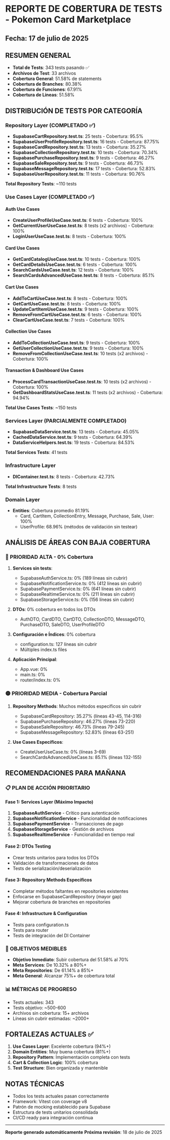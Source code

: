 # REPORTE DE COBERTURA DE TESTS - Pokemon Card Marketplace
## Fecha: 17 de julio de 2025

## RESUMEN GENERAL
- **Total de Tests**: 343 tests pasando ✅
- **Archivos de Test**: 33 archivos
- **Cobertura General**: 51.58% de statements
- **Cobertura de Branches**: 80.38%
- **Cobertura de Funciones**: 67.91%
- **Cobertura de Líneas**: 51.58%

## DISTRIBUCIÓN DE TESTS POR CATEGORÍA

### Repository Layer (COMPLETADO ✅)
- **SupabaseCartRepository.test.ts**: 25 tests - Cobertura: 95.5%
- **SupabaseUserProfileRepository.test.ts**: 16 tests - Cobertura: 87.75%
- **SupabaseCardRepository.test.ts**: 13 tests - Cobertura: 35.27%
- **SupabaseCollectionRepository.test.ts**: 10 tests - Cobertura: 70.34%
- **SupabasePurchaseRepository.test.ts**: 9 tests - Cobertura: 46.27%
- **SupabaseSaleRepository.test.ts**: 9 tests - Cobertura: 46.73%
- **SupabaseMessageRepository.test.ts**: 17 tests - Cobertura: 52.83%
- **SupabaseUserRepository.test.ts**: 11 tests - Cobertura: 90.76%

**Total Repository Tests**: ~110 tests

### Use Cases Layer (COMPLETADO ✅)
#### Auth Use Cases
- **CreateUserProfileUseCase.test.ts**: 6 tests - Cobertura: 100%
- **GetCurrentUserUseCase.test.ts**: 8 tests (x2 archivos) - Cobertura: 100%
- **LoginUserUseCase.test.ts**: 8 tests - Cobertura: 100%

#### Card Use Cases  
- **GetCardCatalogUseCase.test.ts**: 10 tests - Cobertura: 100%
- **GetCardDetailsUseCase.test.ts**: 6 tests - Cobertura: 100%
- **SearchCardsUseCase.test.ts**: 12 tests - Cobertura: 100%
- **SearchCardsAdvancedUseCase.test.ts**: 8 tests - Cobertura: 85.1%

#### Cart Use Cases
- **AddToCartUseCase.test.ts**: 8 tests - Cobertura: 100%
- **GetCartUseCase.test.ts**: 8 tests - Cobertura: 100%
- **UpdateCartItemUseCase.test.ts**: 9 tests - Cobertura: 100%
- **RemoveFromCartUseCase.test.ts**: 6 tests - Cobertura: 100%
- **ClearCartUseCase.test.ts**: 7 tests - Cobertura: 100%

#### Collection Use Cases
- **AddToCollectionUseCase.test.ts**: 9 tests - Cobertura: 100%
- **GetUserCollectionUseCase.test.ts**: 9 tests - Cobertura: 100%
- **RemoveFromCollectionUseCase.test.ts**: 10 tests (x2 archivos) - Cobertura: 100%

#### Transaction & Dashboard Use Cases
- **ProcessCardTransactionUseCase.test.ts**: 10 tests (x2 archivos) - Cobertura: 100%
- **GetDashboardStatsUseCase.test.ts**: 11 tests (x2 archivos) - Cobertura: 94.94%

**Total Use Cases Tests**: ~150 tests

### Services Layer (PARCIALMENTE COMPLETADO)
- **SupabaseDataService.test.ts**: 13 tests - Cobertura: 45.05%
- **CachedDataService.test.ts**: 9 tests - Cobertura: 64.39%
- **DataServiceHelpers.test.ts**: 19 tests - Cobertura: 84.53%

**Total Services Tests**: 41 tests

### Infrastructure Layer
- **DIContainer.test.ts**: 8 tests - Cobertura: 42.73%

**Total Infrastructure Tests**: 8 tests

### Domain Layer
- **Entities**: Cobertura promedio 81.19%
  - Card, CartItem, CollectionEntry, Message, Purchase, Sale, User: 100%
  - UserProfile: 68.96% (métodos de validación sin testear)

## ANÁLISIS DE ÁREAS CON BAJA COBERTURA

### 🔴 PRIORIDAD ALTA - 0% Cobertura
1. **Services sin tests**:
   - SupabaseAuthService.ts: 0% (189 líneas sin cubrir)
   - SupabaseNotificationService.ts: 0% (412 líneas sin cubrir)
   - SupabasePaymentService.ts: 0% (641 líneas sin cubrir)
   - SupabaseRealtimeService.ts: 0% (211 líneas sin cubrir)
   - SupabaseStorageService.ts: 0% (156 líneas sin cubrir)

2. **DTOs**: 0% cobertura en todos los DTOs
   - AuthDTO, CardDTO, CartDTO, CollectionDTO, MessageDTO, PurchaseDTO, SaleDTO, UserProfileDTO

3. **Configuración e Índices**: 0% cobertura
   - configuration.ts: 127 líneas sin cubrir
   - Múltiples index.ts files

4. **Aplicación Principal**:
   - App.vue: 0%
   - main.ts: 0%
   - router/index.ts: 0%

### 🟡 PRIORIDAD MEDIA - Cobertura Parcial
1. **Repository Methods**: Muchos métodos específicos sin cubrir
   - SupabaseCardRepository: 35.27% (líneas 43-45, 114-316)
   - SupabasePurchaseRepository: 46.27% (líneas 73-220)
   - SupabaseSaleRepository: 46.73% (líneas 79-245)
   - SupabaseMessageRepository: 52.83% (líneas 63-251)

2. **Use Cases Específicos**:
   - CreateUserUseCase.ts: 0% (líneas 3-69)
   - SearchCardsAdvancedUseCase.ts: 85.1% (líneas 132-155)

## RECOMENDACIONES PARA MAÑANA

### 📋 PLAN DE ACCIÓN PRIORITARIO

#### Fase 1: Services Layer (Máximo Impacto)
1. **SupabaseAuthService** - Crítico para autenticación
2. **SupabaseNotificationService** - Funcionalidad de notificaciones
3. **SupabasePaymentService** - Transacciones de pago
4. **SupabaseStorageService** - Gestión de archivos
5. **SupabaseRealtimeService** - Funcionalidad en tiempo real

#### Fase 2: DTOs Testing
- Crear tests unitarios para todos los DTOs
- Validación de transformaciones de datos
- Tests de serialización/deserialización

#### Fase 3: Repository Methods Específicos
- Completar métodos faltantes en repositories existentes
- Enfocarse en SupabaseCardRepository (mayor gap)
- Mejorar cobertura de branches en repositories

#### Fase 4: Infrastructure & Configuration
- Tests para configuration.ts
- Tests para router
- Tests de integración del DI Container

### 🎯 OBJETIVOS MEDIBLES
- **Objetivo Inmediato**: Subir cobertura del 51.58% al 70%
- **Meta Services**: De 10.32% a 80%+ 
- **Meta Repositories**: De 61.14% a 85%+
- **Meta General**: Alcanzar 75%+ de cobertura total

### 📊 MÉTRICAS DE PROGRESO
- Tests actuales: 343
- Tests objetivo: ~500-600
- Archivos sin cobertura: 15+ archivos
- Líneas sin cubrir estimadas: ~2000+

## FORTALEZAS ACTUALES ✅
1. **Use Cases Layer**: Excelente cobertura (94%+)
2. **Domain Entities**: Muy buena cobertura (81%+)
3. **Repository Pattern**: Implementación completa con tests
4. **Cart & Collection Logic**: 100% cobertura
5. **Test Structure**: Bien organizada y mantenible

## NOTAS TÉCNICAS
- Todos los tests actuales pasan correctamente
- Framework: Vitest con coverage v8
- Patrón de mocking establecido para Supabase
- Estructura de tests unitarios consolidada
- CI/CD ready para integración continua

---
**Reporte generado automáticamente**
**Próxima revisión**: 18 de julio de 2025
